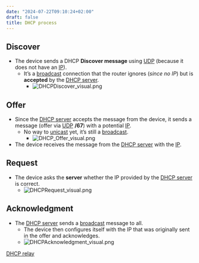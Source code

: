 ```yaml
---
date: "2024-07-22T09:10:24+02:00"
draft: false
title: DHCP process
---
```


## Discover

-   The device sends a DHCP **Discover message** using
    [UDP](/Notes/posts/for_later/UDP) (because it does not have an
    [IP](/Network/Ref_OSI/IP)).
    -   It’s a [broadcast](/Notes/posts/for_later/broadcast) connection
        that the router ignores (*since no IP*) but is **accepted** by
        the [DHCP server](/Notes/posts/Network/Phisicall/DHCP_server).
        -   ![DHCPDiscover_visual.png](/Notes/DHCPDiscover_visual.png "fig:")

## Offer

-   Since the [DHCP server](/Notes/posts/Network/Phisicall/DHCP_server)
    accepts the message from the device, it sends a message (offer via
    [UDP](/Notes/posts/for_later/UDP) **/67**) with a potential
    [IP](/Notes/posts/Network/Ref_OSI/IP).
    -   No way to [unicast](/Notes/posts/for_later/unicast) yet, it’s
        still a [broadcast](/Notes/posts/for_later/broadcast).
        -   ![DHCP_Offer_visual.png](/Notes/DHCP_Offer_visual.png "fig:")
-   The device receives the message from the [DHCP
    server](/Notes/posts/Network/Phisicall/DHCP_server) with the
    [IP](/Notes/posts/Network/Ref_OSI/IP).

## Request

-   The device asks the **server** whether the IP provided by the [DHCP
    server](/Notes/posts/Network/Phisicall/DHCP_server) is correct.
    -   ![DHCPRequest_visual.png](/Notes/DHCPRequest_visual.png "fig:")

## Acknowledgment

-   The [DHCP server](/Notes/posts/Network/Phisicall/DHCP_server) sends
    a [broadcast](/Notes/posts/for_later/broadcast) message to all.
    -   The device then configures itself with the IP that was
        originally sent in the offer and acknowledges.
    -   ![DHCPAcknowledgment_visual.png](/Notes/DHCPAcknowledgment_visual.png "fig:")

[DHCP relay](/Notes/posts//posts/DHCP_rely)
